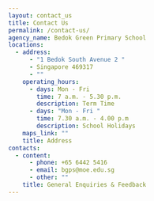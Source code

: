 ```yaml
---
layout: contact_us
title: Contact Us
permalink: /contact-us/
agency_name: Bedok Green Primary School
locations:
  - address:
      - "1 Bedok South Avenue 2 "
      - Singapore 469317
      - ""
    operating_hours:
      - days: Mon - Fri
        time: 7 a.m. - 5.30 p.m.
        description: Term Time
      - days: "Mon - Fri "
        time: 7.30 a.m. - 4.00 p.m
        description: School Holidays
    maps_link: ""
    title: Address
contacts:
  - content:
      - phone: +65 6442 5416
      - email: bgps@moe.edu.sg
      - other: ""
    title: General Enquiries & Feedback
---
```

